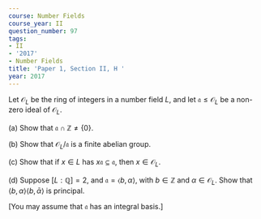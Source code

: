 ```yaml
---
course: Number Fields
course_year: II
question_number: 97
tags:
- II
- '2017'
- Number Fields
title: 'Paper 1, Section II, H '
year: 2017
---
```




Let $\mathcal{O}_{L}$ be the ring of integers in a number field $L$, and let $\mathfrak{a} \leqslant \mathcal{O}_{L}$ be a non-zero ideal of $\mathcal{O}_{L}$.

(a) Show that $\mathfrak{a} \cap \mathbb{Z} \neq\{0\}$.

(b) Show that $\mathcal{O}_{L} / \mathfrak{a}$ is a finite abelian group.

(c) Show that if $x \in L$ has $x \mathfrak{a} \subseteq \mathfrak{a}$, then $x \in \mathcal{O}_{L}$.

(d) Suppose $[L: \mathbb{Q}]=2$, and $\mathfrak{a}=\langle b, \alpha\rangle$, with $b \in \mathbb{Z}$ and $\alpha \in \mathcal{O}_{L}$. Show that $\langle b, \alpha\rangle\langle b, \bar{\alpha}\rangle$ is principal.

[You may assume that $\mathfrak{a}$ has an integral basis.]